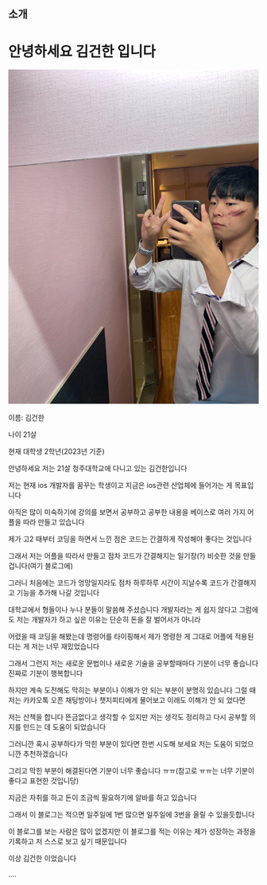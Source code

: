 
소개
----

# 안녕하세요 김건한 입니다
![IMG_2183](../images/2023-05-01-first/IMG_2183.jpeg)

이름: 김건한

나이 21살

현재 대학생 2학년(2023년 기준)

안녕하세요 저는 21살 청주대학교에 다니고 있는 김건한입니다

저는 현재 ios 개발자를 꿈꾸는 학생이고 지금은 ios관련 산업체에 들어가는 게 목표입니다

아직은 많이 미숙하기에 강의를 보면서 공부하고 공부한 내용을 베이스로 여러 가지 어플을 따라 만들고 있습니다

제가 고2 때부터 코딩을 하면서 느낀 점은 코드는 간결하게 작성해야 좋다는 것입니다

그래서 저는 어플을 따라서 만들고 점차 코드가 간결해지는 일기장(?) 비슷한 것을 만들 겁니다(여기 블로그에)

그러니 처음에는 코드가 엉망일지라도 점차 하루하루 시간이 지날수록 코드가 간결해지고 기능을 추가해 나갈 것입니다

대학교에서 형들이나 누나 분들이 말씀해 주셨습니다 개발자라는 게 쉽지 않다고 그럼에도 저는 개발자가 하고 싶은 이유는 단순히 돈을 잘 벌어서가 아니라 

어렸을 때 코딩을 해봤는데 명령어를 타이핑해서 제가 명령한 게 그대로 어플에 적용된다는 게 저는 너무 재밌었습니다

그래서 그런지 저는 새로운 문법이나 새로운 기술을 공부할때마다 기분이 너무 좋습니다 진짜로 기분이 행복합니다

하지만 계속 도전해도 막히는 부분이나 이해가 안 되는 부분이 분명히 있습니다 그럴 때 저는 카카오톡 오픈 채팅방이나 챗지피티에게 물어보고 이래도 이해가 안 되 었다면

저는 산책을 합니다 뜬금없다고 생각할 수 있지만 저는 생각도 정리하고 다시 공부할 의지를 만드는 데 도움이 되었습니다

그러니깐 혹시 공부하다가 막힌 부분이 있다면 한번 시도해 보세요 저는 도움이 되었으니깐 추천하겠습니다

그리고 막힌 부분이 해결된다면 기분이 너무 좋습니다 ㅠㅠ(참고로 ㅠㅠ는 너무 기분이 좋다고 표현한 것입니당)

지금은 자취를 하고 돈이 조금씩 필요하기에 알바를 하고 있습니다

그래서 이 블로그는 적으면 일주일에 1번 많으면 일주일에 3번을 올릴 수 있을듯합니다 

이 블로그를 보는 사람은 많이 없겠지만 이 블로그를 적는 이유는 제가 성장하는 과정을 기록하고 저 스스로 보고 싶기 때문입니다

이상 김건한 이었습니다

....





